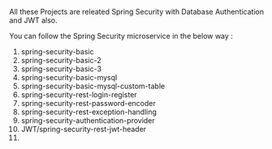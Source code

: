 All these Projects are releated Spring Security with Database Authentication and JWT also.

You can follow the Spring Security microservice in the below way :
1.  spring-security-basic
2.  spring-security-basic-2
3.  spring-security-basic-3
4.  spring-security-basic-mysql
5.  spring-security-basic-mysql-custom-table
6.  spring-security-rest-login-register
7.  spring-security-rest-password-encoder
8.  spring-security-rest-exception-handling
9.  spring-security-authentication-provider
10. JWT/spring-security-rest-jwt-header
11. 
